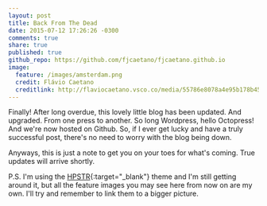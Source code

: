 ```yaml
---
layout: post
title: Back From The Dead
date: 2015-07-12 17:26:26 -0300
comments: true
share: true
published: true
github_repo: https://github.com/fjcaetano/fjcaetano.github.io
image:
  feature: /images/amsterdam.png
  credit: Flávio Caetano
  creditlink: http://flaviocaetano.vsco.co/media/55786e8078a4e95b178b4577
---
```

Finally! After long overdue, this lovely little blog has been updated. And
upgraded. From one press to another. So long Wordpress, hello Octopress! And
we're now hosted on Github. So, if I ever get lucky and have a truly successful
post, there's no need to worry with the blog being down.

<!-- more -->

Anyways, this is just a note to get you on your toes for what's coming. True
updates will arrive shortly.

P.S. I'm using the [HPSTR](https://github.com/jez/hpstr-theme/){:target="_blank"} theme and I'm
still getting around it, but all the feature images you may see here from now on
are my own. I'll try and remember to link them to a bigger picture.
